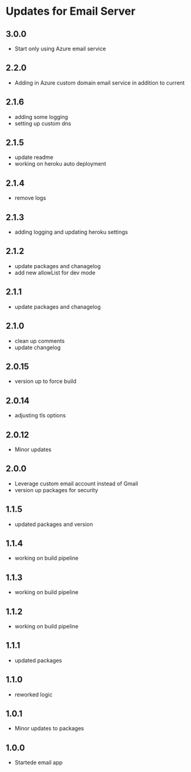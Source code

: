 # Updates for Email Server

## 3.0.0
- Start only using Azure email service

## 2.2.0
- Adding in Azure custom domain email service in addition to current

## 2.1.6
- adding some logging
- setting up custom dns

## 2.1.5
- update readme
- working on heroku auto deployment

## 2.1.4
- remove logs

## 2.1.3
- adding logging and updating heroku settings

## 2.1.2
- update packages and chanagelog
- add new allowList for dev mode

## 2.1.1
- update packages and chanagelog

## 2.1.0
- clean up comments
- update changelog

## 2.0.15
- version up to force build 

## 2.0.14
- adjusting tls options 

## 2.0.12
- Minor updates

## 2.0.0
- Leverage custom email account instead of Gmail
- version up packages for security

## 1.1.5
- updated packages and version

## 1.1.4
- working on build pipeline

## 1.1.3
- working on build pipeline

## 1.1.2
- working on build pipeline

## 1.1.1 
- updated packages

## 1.1.0 
- reworked logic

## 1.0.1 
- Minor updates to packages

## 1.0.0 
- Startede email app
